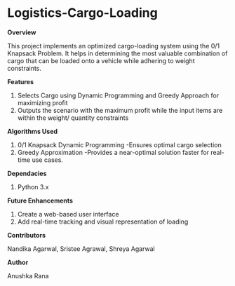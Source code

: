 # Logistics-Cargo-Loading

**Overview**

This project implements an optimized cargo-loading system using the 0/1 Knapsack Problem. It helps in determining the most valuable combination of cargo that can be loaded onto a vehicle while adhering to weight constraints.

**Features**
1. Selects Cargo using Dynamic Programming and Greedy Approach for maximizing profit
2. Outputs the scenario with the maximum profit while the input items are within the weight/ quantity constraints 

**Algorithms Used**
1. 0/1 Knapsack Dynamic Programming -Ensures optimal cargo selection
2. Greedy Approximation -Provides a near-optimal solution faster for real-time use cases.

**Dependacies**
1. Python 3.x

**Future Enhancements**
1. Create a web-based user interface
2. Add real-time tracking and visual representation of loading

**Contributors**

Nandika Agarwal, Sristee Agrawal, Shreya Agarwal

**Author**

Anushka Rana
